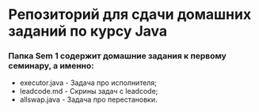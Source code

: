 # Репозиторий для сдачи домашних заданий по курсу Java

### Папка Sem 1 содержит домашние задания к первому семинару, а именно:
* executor.java - Задача про исполнителя;
* leadcode.md - Скрины задач с leadcode;
* allswap.java - Задача про перестановки.
